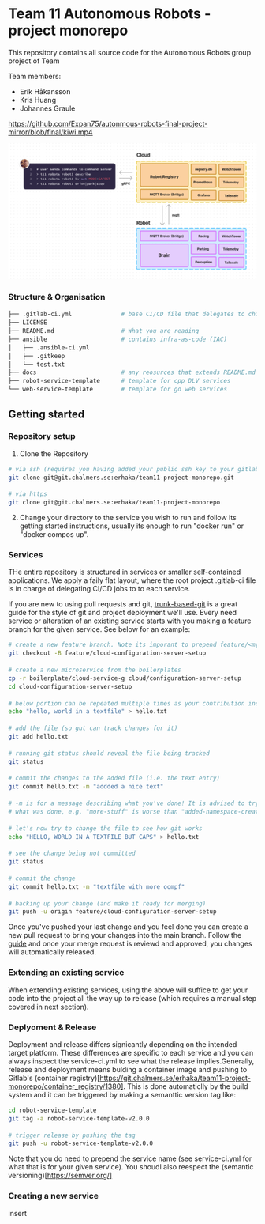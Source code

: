 # Team 11 Autonomous Robots - project monorepo

This repository contains all source code for the Autonomous Robots group project of Team

Team members:

- Erik Håkansson
- Kris Huang
- Johannes Graule

https://github.com/Expan75/autonmous-robots-final-project-mirror/blob/final/kiwi.mp4

![System design](./images/system-design.png)

### Structure & Organisation

```bash
├── .gitlab-ci.yml              # base CI/CD file that delegates to childs
├── LICENSE
├── README.md                   # What you are reading
├── ansible                     # contains infra-as-code (IAC)
│   ├── .ansible-ci.yml
│   ├── .gitkeep
│   └── test.txt
├── docs                        # any reosurces that extends README.md
├── robot-service-template      # template for cpp DLV services
└── web-service-template        # template for go web services
```

## Getting started

### Repository setup

1. Clone the Repository

```bash
# via ssh (requires you having added your public ssh key to your gitlab profile)
git clone git@git.chalmers.se:erhaka/team11-project-monorepo.git

# via https
git clone git@git.chalmers.se:erhaka/team11-project-monorepo
```

2. Change your directory to the service you wish to run and follow its getting started instructions, usually its enough to run "docker run" or "docker compos up".

### Services

THe entire repository is structured in services or smaller self-contained applications. We apply a faily flat layout, where the root project .gitlab-ci file is in charge of delegating CI/CD jobs to to each service.

If you are new to using pull requests and git, [trunk-based-git](https://www.atlassian.com/continuous-delivery/continuous-integration/trunk-based-development) is a great guide for the style of git and project deployment we'll use. Every need service or alteration of an existing service starts with you making a feature branch for the given service. See below for an example:

```bash
# create a new feature branch. Note its imporant to prepend feature/<mydescription> for the CI/CD to do its job.
git checkout -B feature/cloud-configuration-server-setup

# create a new microservice from the boilerplates
cp -r boilerplate/cloud-service-g cloud/configuration-server-setup
cd cloud-configuration-server-setup

# below portion can be repeated multiple times as your contribution includes more changes or files
echo "hello, world in a textfile" > hello.txt

# add the file (so gut can track changes for it)
git add hello.txt

# running git status should reveal the file being tracked
git status

# commit the changes to the added file (i.e. the text entry)
git commit hello.txt -m "addded a nice text"

# -m is for a message describing what you've done! It is advised to try to be clear
# what was done, e.g. "more-stuff" is worse than "added-namespace-creation". (Don't sweat it too much though!)[https://xkcd.com/1296/]

# let's now try to change the file to see how git works
echo "HELLO, WORLD IN A TEXTFILE BUT CAPS" > hello.txt

# see the change being not committed
git status

# commit the change
git commit hello.txt -m "textfile with more oompf"

# backing up your change (and make it ready for merging)
git push -u origin feature/cloud-configuration-server-setup
```

Once you've pushed your last change and you feel done you can create a new pull request to bring your changes into the main branch. Follow the [guide](https://www.google.com/search?client=firefox-b-d&q=gitlab+pull+request) and once your merge request is reviewd and approved, you changes will automatically released.

### Extending an existing service

When extending existing services, using the above will suffice to get your code into the project all the way up to release (which requires a manual step covered in next section).

### Deplyoment & Release

Deployment and release differs signicantly depending on the intended target platform. These differences are specific to each service and you can always inspect the service-ci.yml to see what the release implies.Generally, release and deployment means bulding a container image and pushing to Gitlab's (container registry)[https://git.chalmers.se/erhaka/team11-project-monorepo/container_registry/1380]. This is done automaticlly by the build system and it can be triggered by making a semanttic version tag like:

```bash
cd robot-service-template
git tag -a robot-service-template-v2.0.0

# trigger release by pushing the tag
git push -u robot-service-template-v2.0.0
```

Note that you do need to prepend the service name (see service-ci.yml for what that is for your given service). You shoudl also reespect the (semantic versioning)[https://semver.org/]

### Creating a new service

insert
